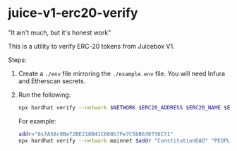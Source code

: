 # juice-v1-erc20-verify

"It ain't much, but it's honest work"

This is a utility to verify ERC-20 tokens from Juicebox V1. 

Steps:
1.  Create a `./env` file mirroring the `./example.env` file. You will need Infura and Etherscan secrets.
2.  Run the following:
    ```bash
    npx hardhat verify --network $NETWORK $ERC20_ADDRESS $ERC20_NAME $ERC20_SYMBOL
    ```

    For example:
    ```bash
    addr="0x7A58c0Be72BE218B41C608b7Fe7C5bB630736C71"
    npx hardhat verify --network mainnet $addr "ConstitutionDAO" "PEOPLE"
      
